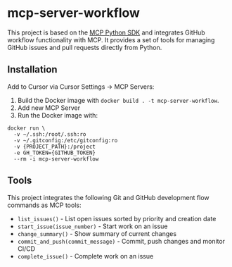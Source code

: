 # mcp-server-workflow

This project is based on the [MCP Python SDK](https://github.com/modelcontextprotocol/python-sdk) and integrates GitHub workflow functionality with MCP. It provides a set of tools for managing GitHub issues and pull requests directly from Python.

## Installation

Add to Cursor via Cursor Settings -> MCP Servers:

1. Build the Docker image with `docker build . -t mcp-server-workflow`.
2. Add new MCP Server
3. Run the Docker image with:

```
docker run \
  -v ~/.ssh:/root/.ssh:ro
  -v ~/.gitconfig:/etc/gitconfig:ro
  -v {PROJECT_PATH}:/project
  -e GH_TOKEN={GITHUB_TOKEN}
  --rm -i mcp-server-workflow
```

## Tools

This project integrates the following Git and GitHub development flow commands as MCP tools:

- `list_issues()` - List open issues sorted by priority and creation date
- `start_issue(issue_number)` - Start work on an issue
- `change_summary()` - Show summary of current changes
- `commit_and_push(commit_message)` - Commit, push changes and monitor CI/CD
- `complete_issue()` - Complete work on an issue
